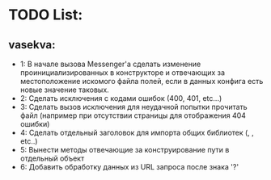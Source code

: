 # TODO List:

## vasekva:

 - 1: В начале вызова Messenger'a cделать изменение проинициализированных
 в конструкторе и отвечающих за местоположение искомого файла полей,
 если в данных конфига есть новые значение таковых.
 - 2: Сделать исключения с кодами ошибок (400, 401, etc...)
 - 3: Сделать вызов исключения для неудачной попытки прочитать файл
 (например при отсутствии страницы для отображения 404 ошибки)
 - 4: Сделать отдельный заголовок для импорта общих библиотек (<iostream>, <exception>, etc..)
 - 5: Вынести методы отвечающие за конструирование пути в отдельный объект
 - 6: Добавить обработку данных из URL запроса после знака '?'

